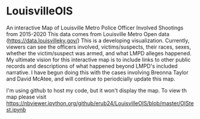 # LouisvilleOIS
An interactive Map of Louisville Metro Police Officer Involved Shootings from 2015-2020
This data comes from Louisville Metro Open data (https://data.louisvilleky.gov/)
This is a developing visualization. Currently, viewers can see the officers involved, victims/suspects, their races, sexes, whether the victim/suspect was armed, and what LMPD alleges happened. My ultimate vision for this interactive map is to include links to other public records and descriptions of what happened beyond LMPD's included narrative. I have begun doing this with the cases involving Breonna Taylor and David McAtee, and will continue to periodcially update this map. 

I'm using github to host my code, but it won't display the map. To view th map please visit https://nbviewer.ipython.org/github/erub24/LouisvilleOIS/blob/master/OIStest.ipynb 
